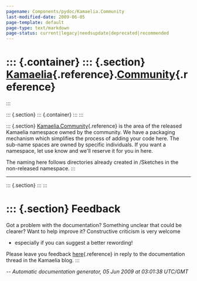 ```yaml
---
pagename: Components/pydoc/Kamaelia.Community
last-modified-date: 2009-06-05
page-template: default
page-type: text/markdown
page-status: current|legacy|needsupdate|deprecated|recommended
---
```

::: {.container}
::: {.section}
[Kamaelia](/Components/pydoc/Kamaelia.html){.reference}.[Community](/Components/pydoc/Kamaelia.Community.html){.reference}
==========================================================================================================================
:::

::: {.section}
::: {.container}
:::
:::

::: {.section}
[Kamaelia.Community](/Components/pydoc/Kamaelia.Community.html){.reference}
is the area of the released Kamaelia namespace owned by the community.
We have a packaging mechanism which simplifies the process of adding
your code here. The sub-name spaces are owned by specific individuals.
If you want a namespace, let use know and we\'ll reserve it for you in
here.

The naming here follows directories already created in /Sketches in the
non-released namespace.
:::

------------------------------------------------------------------------

::: {.section}
:::
:::

::: {.section}
Feedback
========

Got a problem with the documentation? Something unclear that could be
clearer? Want to help improve it? Constructive criticism is very welcome
- especially if you can suggest a better rewording!

Please leave you feedback
[here](../../../cgi-bin/blog/blog.cgi?rm=viewpost&nodeid=1142023701){.reference}
in reply to the documentation thread in the Kamaelia blog.
:::

*\-- Automatic documentation generator, 05 Jun 2009 at 03:01:38 UTC/GMT*
